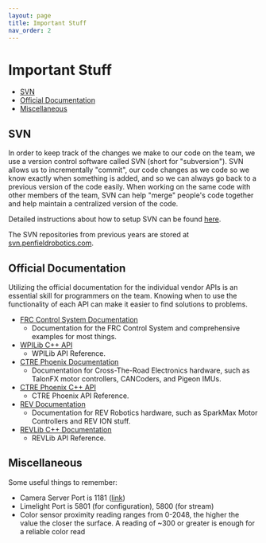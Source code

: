 ```yaml
---
layout: page
title: Important Stuff
nav_order: 2
---
```


# Important Stuff
* [SVN](#svn)
* [Official Documentation](#official-documentation)
* [Miscellaneous](#miscellaneous)

## SVN
In order to keep track of the changes we make to our code on the team, we use a version control software called SVN (short for "subversion"). SVN allows us to incrementally "commit", our code changes as we code so we know exactly when something is added, and so we can always go back to a previous version of the code easily. When working on the same code with other members of the team, SVN can help "merge" people's code together and help maintain a centralized version of the code.

Detailed instructions about how to setup SVN can be found [here](https://wiki.penfieldrobotics.com/wiki/index.php?title=SVN_Setup).

The SVN repositories from previous years are stored at [svn.penfieldrobotics.com](https://svn.penfieldrobotics.com).

## Official Documentation
Utilizing the official documentation for the individual vendor APIs is an essential skill for programmers on the team. Knowing when to use the functionality of each API can make it easier to find solutions to problems.
* [FRC Control System Documentation](http://docs.wpilib.org/)
  - Documentation for the FRC Control System and comprehensive examples for most things.
* [WPILib C++ API](https://first.wpi.edu/wpilib/allwpilib/docs/release/cpp/index.html)
  - WPILib API Reference.
* [CTRE Phoenix Documentation](https://docs.ctre-phoenix.com/en/latest/index.html)
  - Documentation for Cross-The-Road Electronics hardware, such as TalonFX motor controllers, CANCoders, and Pigeon IMUs.
* [CTRE Phoenix C++ API](https://api.ctr-electronics.com/phoenix/release/cpp/index.html)
  - CTRE Phoenix API Reference.
* [REV Documentation](https://docs.revrobotics.com/docs/rev-ion)
  - Documentation for REV Robotics hardware, such as SparkMax Motor Controllers and REV ION stuff.
* [REVLib C++ Documentation](https://codedocs.revrobotics.com/cpp/index.html)
  - REVLib API Reference.

## Miscellaneous

Some useful things to remember:
* Camera Server Port is 1181 ([link](http://roborio-1511-frc.local:1181/stream.mjpg))
* Limelight Port is 5801 (for configuration), 5800 (for stream)
* Color sensor proximity reading ranges from 0-2048, the higher the value the closer the surface. A reading of ~300 or greater is enough for a reliable color read 